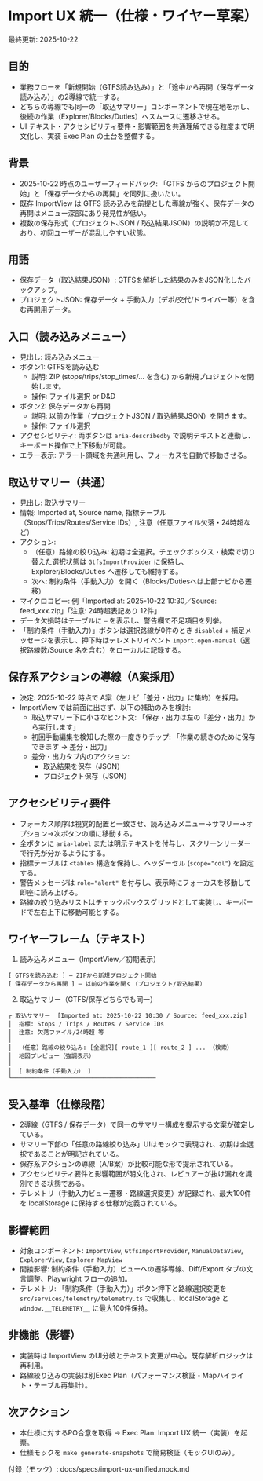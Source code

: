 # Import UX 統一（仕様・ワイヤー草案）

最終更新: 2025-10-22

## 目的
- 業務フローを「新規開始（GTFS読み込み）」と「途中から再開（保存データ読み込み）」の2導線で統一する。
- どちらの導線でも同一の「取込サマリー」コンポーネントで現在地を示し、後続の作業（Explorer/Blocks/Duties）へスムースに遷移させる。
- UI テキスト・アクセシビリティ要件・影響範囲を共通理解できる粒度まで明文化し、実装 Exec Plan の土台を整備する。

## 背景
- 2025-10-22 時点のユーザーフィードバック: 「GTFS からのプロジェクト開始」と「保存データからの再開」を同列に扱いたい。
- 既存 ImportView は GTFS 読み込みを前提とした導線が強く、保存データの再開はメニュー深部にあり発見性が低い。
- 複数の保存形式（プロジェクトJSON / 取込結果JSON）の説明が不足しており、初回ユーザーが混乱しやすい状態。

## 用語
- 保存データ（取込結果JSON）: GTFSを解析した結果のみをJSON化したバックアップ。
- プロジェクトJSON: 保存データ + 手動入力（デポ/交代/ドライバー等）を含む再開用データ。

## 入口（読み込みメニュー）
- 見出し: 読み込みメニュー
- ボタン1: GTFSを読み込む
  - 説明: ZIP (stops/trips/stop_times/… を含む) から新規プロジェクトを開始します。
  - 操作: ファイル選択 or D&D
- ボタン2: 保存データから再開
  - 説明: 以前の作業（プロジェクトJSON / 取込結果JSON）を開きます。
  - 操作: ファイル選択
- アクセシビリティ: 両ボタンは `aria-describedby` で説明テキストと連動し、キーボード操作で上下移動が可能。
- エラー表示: アラート領域を共通利用し、フォーカスを自動で移動させる。

## 取込サマリー（共通）
- 見出し: 取込サマリー
- 情報: Imported at, Source name, 指標テーブル（Stops/Trips/Routes/Service IDs）, 注意（任意ファイル欠落・24時超など）
- アクション:
  - （任意）路線の絞り込み: 初期は全選択。チェックボックス・検索で切り替えた選択状態は `GtfsImportProvider` に保持し、Explorer/Blocks/Duties へ遷移しても維持する。
  - 次へ: 制約条件（手動入力）を開く（Blocks/Dutiesへは上部ナビから遷移）
- マイクロコピー: 例「Imported at: 2025-10-22 10:30／Source: feed_xxx.zip」「注意: 24時超表記あり 12件」
- データ欠損時はテーブルに `—` を表示し、警告欄で不足項目を列挙。
- 「制約条件（手動入力）」ボタンは選択路線が0件のとき `disabled` + 補足メッセージを表示し、押下時はテレメトリイベント `import.open-manual`（選択路線数/Source 名を含む）をローカルに記録する。

## 保存系アクションの導線（A案採用）
- 決定: 2025-10-22 時点で A案（左ナビ「差分・出力」に集約）を採用。
- ImportView では前面に出さず、以下の補助のみを検討:
  - 取込サマリー下に小さなヒント文: 「保存・出力は左の『差分・出力』から実行します」
  - 初回手動編集を検知した際の一度きりチップ: 「作業の続きのために保存できます → 差分・出力」
  - 差分・出力タブ内のアクション:
    - 取込結果を保存（JSON）
    - プロジェクト保存（JSON）

## アクセシビリティ要件
- フォーカス順序は視覚的配置と一致させ、読み込みメニュー→サマリー→オプション→次ボタンの順に移動する。
- 全ボタンに `aria-label` または明示テキストを付与し、スクリーンリーダーで行先が分かるようにする。
- 指標テーブルは `<table>` 構造を保持し、ヘッダーセル (`scope="col"`) を設定する。
- 警告メッセージは `role="alert"` を付与し、表示時にフォーカスを移動して即座に読み上げる。
- 路線の絞り込みリストはチェックボックスグリッドとして実装し、キーボードで左右上下に移動可能とする。

## ワイヤーフレーム（テキスト）

1) 読み込みメニュー（ImportView／初期表示）
```
[ GTFSを読み込む ] — ZIPから新規プロジェクト開始
[ 保存データから再開 ] — 以前の作業を開く（プロジェクト/取込結果）
```

2) 取込サマリー（GTFS/保存どちらでも同一）
```
┌ 取込サマリー  [Imported at: 2025-10-22 10:30 / Source: feed_xxx.zip]
│  指標: Stops / Trips / Routes / Service IDs
│  注意: 欠落ファイル/24時超 等
│
│  （任意）路線の絞り込み: [全選択][ route_1 ][ route_2 ] ... （検索）
│  地図プレビュー（強調表示）
│
│  [ 制約条件（手動入力） ]
└─────────────────────────────────────────
```

## 受入基準（仕様段階）
- 2導線（GTFS / 保存データ）で同一のサマリー構成を提示する文案が確定している。
- サマリー下部の「任意の路線絞り込み」UIはモックで表現され、初期は全選択であることが明記されている。
- 保存系アクションの導線（A/B案）が比較可能な形で提示されている。
- アクセシビリティ要件と影響範囲が明文化され、レビュアーが抜け漏れを識別できる状態である。
- テレメトリ（手動入力ビュー遷移・路線選択変更）が記録され、最大100件を localStorage に保持する仕様が定義されている。

## 影響範囲
- 対象コンポーネント: `ImportView`, `GtfsImportProvider`, `ManualDataView`, `ExplorerView`, `Explorer MapView`
- 間接影響: 制約条件（手動入力）ビューへの遷移導線、Diff/Export タブの文言調整、Playwright フローの追加。
- テレメトリ: 「制約条件（手動入力）」ボタン押下と路線選択変更を `src/services/telemetry/telemetry.ts` で収集し、localStorage と `window.__TELEMETRY__` に最大100件保持。

## 非機能（影響）
- 実装時は ImportView のUI分岐とテキスト変更が中心。既存解析ロジックは再利用。
- 路線絞り込みの実装は別Exec Plan（パフォーマンス検証・Mapハイライト・テーブル再集計）。

## 次アクション
- 本仕様に対するPO合意を取得 → Exec Plan: Import UX 統一（実装）を起票。
- 仕様モックを `make generate-snapshots` で簡易検証（モックUIのみ）。

付録（モック）: docs/specs/import-ux-unified.mock.md
